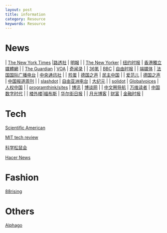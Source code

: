 ```yaml
---
layout: post
title: information
category: Resource
keywords: Resource
---
```

# News



| [The New York Times](https://www.nytimes.com/) |[路透社](https://cn.reuters.com/) | [明報](https://news.mingpao.com/pns/%E8%A6%81%E8%81%9E/web_tc/main) |
| [The New Yorker](https://www.newyorker.com/) | [纽约时报](https://cn.nytimes.com/) | [香港獨立媒體網](http://www.inmediahk.net/) |
| [The Guardian](https://www.theguardian.com/media/thetimes) | [VOA](https://www.voachinese.com/) | [奇闻录](https://qiwen.lu/) |
| [36氪](http://36kr.com/) | [BBC](https://www.bbc.com/zhongwen/simp) | [自由时报](http://www.ltn.com.tw/) |
| [端媒体](https://theinitium.com/) | [法国国际广播电台](http://cn.rfi.fr/) | [中央通讯社](http://www.cna.com.tw/) |
| [煎蛋](http://jandan.net/) | [德国之声](http://feeds.feedburner.com/dw-world) | [民主中国](http://minzhuzhongguo.org/) |
| [爱范儿](http://www.ifanr.com/) | [德国之声](https://www.dw.com/zh/%E5%9C%A8%E7%BA%BF%E6%8A%A5%E5%AF%BC/s-9058) | [中国报道周刊](http://www.china-week.com/) |
| [slashdot](https://slashdot.org/) | [自由亚洲电台](https://www.rfa.org/mandarin/) | [大纪元](http://www.epochtimes.com/) |
| [solidot](https://www.solidot.org/) | [Globalvoices](https://zhs.globalvoices.org/) | [人权中国](https://www.hrw.org/zh-hans) |
| [programthink/sites](https://github.com/programthink/sites) | [博讯](http://www.boxun.com/) | [博谈网](http://www.botanwang.com/) |
| [中文圈导航](https://github.com/XX-net/XX-Net/wiki/%E5%8D%8E%E8%AF%AD%E5%9C%88%E5%AF%BC%E8%88%AA) | [万维读者](http://www.creaders.net/?language=gb2312) | [中国数字时代](https://chinadigitaltimes.net/chinese/) |
| [楼外楼](https://www.letscorp.net/)|[福布斯](http://www.forbeschina.com/) | [华尔街日报](https://cn.wsj.com/zh-hans) | 
| [月光博客](http://www.williamlong.info/) | [财富](http://www.fortunechina.com/) | [金融时报](http://www.ftchinese.com/) |


# Tech
[Scientific American](https://www.scientificamerican.com/)

[MIT tech review](https://www.technologyreview.com/)

[科学松鼠会](http://songshuhui.net/)

[Hacer News](https://news.ycombinator.com/)

# Fashion
[88rising](https://www.88rising.com/)


# Others
[Alphago](https://alphagoteach.deepmind.com/)